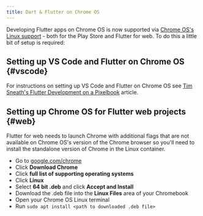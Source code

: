 ```yaml
---
title: Dart & Flutter on Chrome OS
---
```


Developing Flutter apps on Chrome OS is now supported via [Chrome OS's Linux support](https://support.google.com/chromebook/answer/9145439?hl=en-GB) - both for the Play Store and Flutter for web. To do this a little bit of setup is required:

## Setting up VS Code and Flutter on Chrome OS {#vscode}

For instructions on setting up VS Code and Flutter on Chrome OS see [Tim Sneath's Flutter Development on a Pixelbook](https://proandroiddev.com/flutter-development-on-a-pixelbook-dde984a3fc1e) article.

## Setting up Chrome OS for Flutter web projects {#web}

Flutter for web needs to launch Chrome with additional flags that are not available on Chrome OS's version of the Chrome browser so you'll need to install the standalone version of Chrome in the Linux container.

- Go to [google.com/chrome](https://www.google.com/chrome/)
- Click **Download Chrome**
- Click **full list of supporting operating systems**
- Click **Linux**
- Select **64 bit .deb** and click **Accept and Install**
- Download the .deb file into the **Linux Files** area of your Chromebook
- Open your Chrome OS Linux terminal
- Run `sudo apt install <path to downloaded .deb file>`
